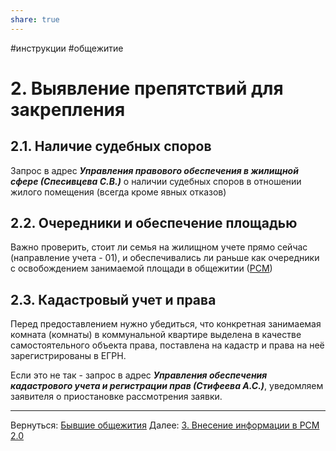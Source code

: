 ```yaml
---
share: true
---
```

#инструкции #общежитие
# 2. Выявление препятствий для закрепления
## 2.1. Наличие судебных споров
Запрос в адрес ***Управления правового обеспечения в жилищной сфере (Спесивцева С.В.)*** о наличии судебных споров в отношении жилого помещения (всегда кроме явных отказов)
## 2.2. Очередники и обеспечение площадью
Важно проверить, стоит ли семья на жилищном учете прямо сейчас (направление учета - 01), и обеспечивались ли раньше как очередники с освобождением занимаемой площади в общежитии  ([РСМ](webrsm.mlc.gov:5222))
## 2.3. Кадастровый учет и права
Перед предоставлением нужно убедиться, что конкретная занимаемая комната (комнаты) в коммунальной квартире выделена в качестве самостоятельного объекта права, поставлена на кадастр и права на неё зарегистрированы в ЕГРН.

Если это не так - запрос в адрес ***Управления обеспечения кадастрового  учета и регистрации прав (Стифеева А.С.)***, уведомляем заявителя о приостановке рассмотрения заявки.

___
Вернуться: [Бывшие общежития](Бывшие%20общежития.md)
Далее: [3. Внесение информации в РСМ 2.0](3.%20Внесение%20информации%20в%20РСМ%202.0.md)